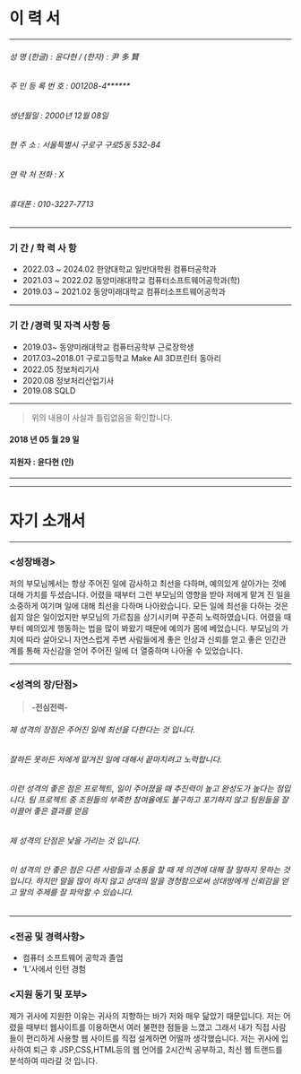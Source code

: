 #	이   력   서
---


######  성  명 (한글) :  윤다현 / (한자) : 尹 多 賢	  
######   주 민 등 록 번 호 :  001208-4******  
######   생년월일	: 2000년 12월 08일  
######   현 주 소 : 서울특별시 구로구 구로5동 532-84  
 ######  연 락 처	전화 : X                                        
 ######  휴대폰 : 010-3227-7713
---
### 기    간	/ 학 력 사 항  
- 2022.03 ~ 2024.02	한양대학교 일반대학원 컴퓨터공학과	  
- 2021.03 ~ 2022.02	동양미래대학교 컴퓨터소프트웨어공학과(학)	  
- 2019.03 ~ 2021.02	동양미래대학교 컴퓨터소프트웨어공학과	  
---
### 기    간 /경력 및 자격 사항 등	
- 2019.03~	동양미래대학교 컴퓨터공학부 근로장학생	  
- 2017.03~2018.01	 구로고등학교 Make All 3D프린터 동아리	  
- 2022.05	정보처리기사	  
- 2020.08	정보처리산업기사	  
- 2019.08	SQLD	  
---

> 위의 내용이 사실과 틀림없음을 확인합니다.

#### 2018 년  05 월  29 일

#### 지원자 : 윤다현 (인) 
---
---
 
 # 자기 소개서
---
### <성장배경>  

저의 부모님께서는 항상 주어진 일에 감사하고 최선을 다하며,
예의있게 살아가는 것에 대해 가치를 두셨습니다.
어렸을 때부터 그런 부모님의 영향을 받아 저에게 맡겨 진 일을 소중하게 여기며
일에 대해 최선을 다하며 나아왔습니다.
모든 일에 최선을 다하는 것은 쉽지 않은 일이었지만
부모님의 가르침을 상기시키며 꾸준히 노력하였습니다.
어렸을 때부터 예의있게 행동하는 법을 많이 봐왔기 때문에 예의가 몸에 베었습니다.
부모님의 가치에 따라 살아오니 자연스럽게 주변 사람들에게 좋은 인상과 신뢰를 얻고 좋은 인간관계를 통해 자신감을 얻어
주어진 일에 더 열중하며 나아올 수 있었습니다.
- - -
### <성격의 장/단점>
>#### -전심전력-  


######  제 성격의 장점은 주어진 일에 최선을 다한다는 것 입니다.
###### 잘하든 못하든 저에게 맡겨진 일에 대해서 끝마치려고 노력합니다.
###### 이런 성격의 좋은 점은 프로젝트, 일이 주어졌을 때 추진력이 높고 완성도가 높다는 점입니다. 팀 프로젝트 중 조원들의 부족한 참여율에도 불구하고 포기하지 않고 팀원들을 잘 이끌어 좋은 결과를 얻음
###### 제 성격의 단점은 낯을 가리는 것 입니다.
###### 이 성격의 안 좋은 점은 다른 사람들과 소통을 할 때 제 의견에 대해 잘 말하지 못하는 것 입니다. 하지만 말을 많이 하지 않고 상대의 말을 경청함으로써 상대방에게 신뢰감을 얻고 말의 주제를 잘 파악할 수 있습니다. 
---
### <전공 및 경력사항>
- 컴퓨터 소프트웨어 공학과 졸업
- ‘L’사에서 인턴 경험
### <지원 동기 및 포부>
제가 귀사에 지원한 이유는 귀사의 지향하는 바가 저와 매우 닮았기 때문입니다. 저는 어렸을 때부터 웹사이트를 이용하면서 여러 불편한 점들을 느꼈고 그래서 내가 직접 사람들이 편리하게 사용할 웹 사이트를 직접 설계하면 어떨까 생각했습니다.
저는 귀사에 입사하여 퇴근 후 JSP,CSS,HTML등의 웹 언어를 2시간씩 공부하고, 최신 웹 트랜드를 분석하여 따라갈 것 입니다.


